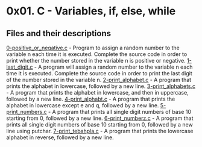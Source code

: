 # 0x01. C - Variables, if, else, while

## Files and their descriptions
[0-positive_or_negative.c](./0-positive_or_negative.c) - Program to assign a random number to the variable n each time it is executed. Complete the source code in order to print whether the number stored in the variable n is positive or negative.
[1-last_digit.c](./1-last_digit.c) - A program will assign a random number to the variable n each time it is executed. Complete the source code in order to print the last digit of the number stored in the variable n.
[2-print_alphabet.c](./2-print_alphabet.c) - A program that prints the alphabet in lowercase, followed by a new line.
[3-print_alphabets.c](./3-print_alphabets.c) - A  program that prints the alphabet in lowercase, and then in uppercase, followed by a new line.
[4-print_alphabt.c](./4-print_alphabt.c) - A program that prints the alphabet in lowercase except e and q, followed by a new line.
[5-print_numbers.c](./5-print_numbers.c) - A program that prints all single digit numbers of base 10 starting from 0, followed by a new line.
[6-print_numberz.c](./6-print_numberz.c) - A program that prints all single digit numbers of base 10 starting from 0, followed by a new line using putchar.
[7-print_tebahpla.c](./7-print_tebahpla.c) - A program that prints the lowercase alphabet in reverse, followed by a new line.
